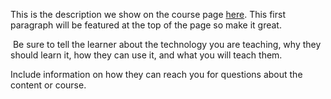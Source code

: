 This is the description we show on the course page [here](https://lab.github.com/milan1901/termprojectmilanladhani). This first paragraph will be featured at the top of the page so make it great.
​

​
Be sure to tell the learner about the technology you are teaching, why they should learn it, how they can use it, and what you will teach them.
​


Include information on how they can reach you for questions about the content or course. 